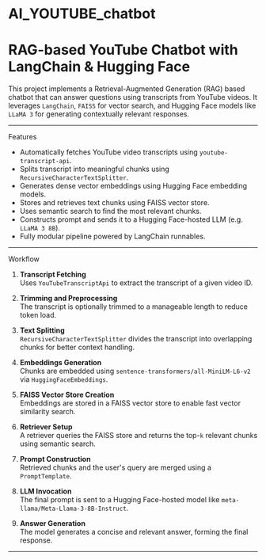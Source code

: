 # AI_YOUTUBE_chatbot

# RAG-based YouTube Chatbot with LangChain & Hugging Face

This project implements a Retrieval-Augmented Generation (RAG) based chatbot that can answer questions using transcripts from YouTube videos. It leverages `LangChain`, `FAISS` for vector search, and Hugging Face models like `LLaMA 3` for generating contextually relevant responses.

---

 Features

- Automatically fetches YouTube video transcripts using `youtube-transcript-api`.
- Splits transcript into meaningful chunks using `RecursiveCharacterTextSplitter`.
- Generates dense vector embeddings using Hugging Face embedding models.
- Stores and retrieves text chunks using FAISS vector store.
- Uses semantic search to find the most relevant chunks.
- Constructs prompt and sends it to a Hugging Face-hosted LLM (e.g. `LLaMA 3 8B`).
- Fully modular pipeline powered by LangChain runnables.

---

 Workflow

1. **Transcript Fetching**  
   Uses `YouTubeTranscriptApi` to extract the transcript of a given video ID.

2. **Trimming and Preprocessing**  
   The transcript is optionally trimmed to a manageable length to reduce token load.

3. **Text Splitting**  
   `RecursiveCharacterTextSplitter` divides the transcript into overlapping chunks for better context handling.

4. **Embeddings Generation**  
   Chunks are embedded using `sentence-transformers/all-MiniLM-L6-v2` via `HuggingFaceEmbeddings`.

5. **FAISS Vector Store Creation**  
   Embeddings are stored in a FAISS vector store to enable fast vector similarity search.

6. **Retriever Setup**  
   A retriever queries the FAISS store and returns the top-`k` relevant chunks using semantic search.

7. **Prompt Construction**  
   Retrieved chunks and the user's query are merged using a `PromptTemplate`.

8. **LLM Invocation**  
   The final prompt is sent to a Hugging Face-hosted model like `meta-llama/Meta-Llama-3-8B-Instruct`.

9. **Answer Generation**  
   The model generates a concise and relevant answer, forming the final response.

---

